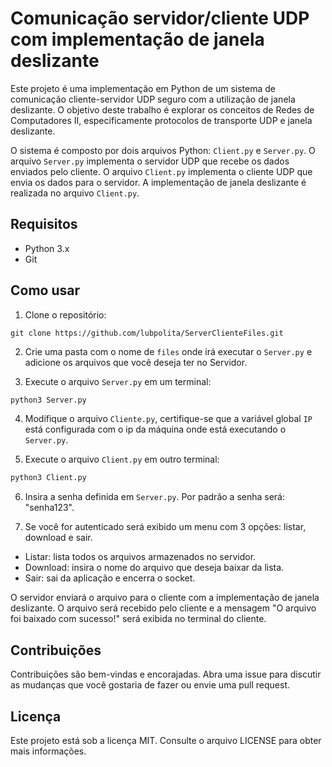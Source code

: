 # Comunicação servidor/cliente UDP com implementação de janela deslizante

Este projeto é uma implementação em Python de um sistema de comunicação cliente-servidor UDP seguro com a utilização de janela deslizante. O objetivo deste trabalho é explorar os conceitos de Redes de Computadores II, especificamente protocolos de transporte UDP e janela deslizante.

O sistema é composto por dois arquivos Python: `Client.py` e `Server.py`. O arquivo `Server.py` implementa o servidor UDP que recebe os dados enviados pelo cliente. O arquivo `Client.py` implementa o cliente UDP que envia os dados para o servidor. A implementação de janela deslizante é realizada no arquivo `Client.py`.

## Requisitos

- Python 3.x
- Git

## Como usar

1. Clone o repositório:

```
git clone https://github.com/lubpolita/ServerClienteFiles.git
```

2. Crie uma pasta com o nome de `files` onde irá executar o `Server.py` e adicione os arquivos que você deseja ter no Servidor.

3. Execute o arquivo `Server.py` em um terminal:

```python
python3 Server.py
```

4. Modifique o arquivo `Cliente.py`, certifique-se que a variável global `IP` está configurada com o ip da máquina onde está executando o `Server.py`.

5. Execute o arquivo `Client.py` em outro terminal:

```python
python3 Client.py
```

6. Insira a senha definida em `Server.py`. Por padrão a senha será: "senha123".

7. Se você for autenticado será exibido um menu com 3 opções: listar, download e sair.
- Listar: lista todos os arquivos armazenados no servidor.
- Download: insira o nome do arquivo que deseja baixar da lista.
- Sair: sai da aplicação e encerra o socket.

O servidor enviará o arquivo para o cliente com a implementação de janela deslizante. O arquivo será recebido pelo cliente e a mensagem "O arquivo foi baixado com sucesso!" será exibida no terminal do cliente.

## Contribuições

Contribuições são bem-vindas e encorajadas. Abra uma issue para discutir as mudanças que você gostaria de fazer ou envie uma pull request.

## Licença

Este projeto está sob a licença MIT. Consulte o arquivo LICENSE para obter mais informações.
